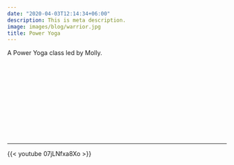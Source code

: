 ```yaml
---
date: "2020-04-03T12:14:34+06:00"
description: This is meta description.
image: images/blog/warrior.jpg
title: Power Yoga
---
```

  
A Power Yoga class led by Molly.

&nbsp;

&nbsp;

&nbsp;

&nbsp;

&nbsp;

&nbsp;

---

{{< youtube 07jLNfxa8Xo >}}